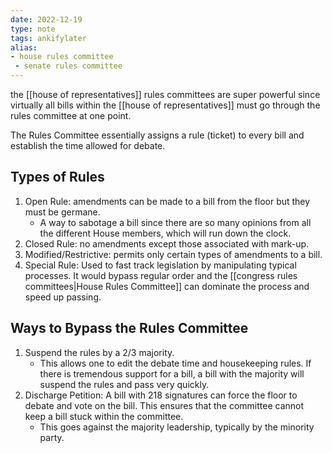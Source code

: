 ```yaml
---
date: 2022-12-19
type: note
tags: ankifylater
alias:
- house rules committee
 - senate rules committee
---
```


the [[house of representatives]] rules committees are super powerful since virtually all bills within the [[house of representatives]] must go through the rules committee at one point.

The Rules Committee essentially assigns a rule (ticket) to every bill and establish the time allowed for debate.

## Types of Rules
1. Open Rule: amendments can be made to a bill from the floor but they must be germane.
	- A way to sabotage a bill since there are so many opinions from all the different House members, which will run down the clock.
2. Closed Rule: no amendments except those associated with mark-up.
3. Modified/Restrictive: permits only certain types of amendments to a bill.
4. Special Rule: Used to fast track legislation by manipulating typical processes. It would bypass regular order and the [[congress rules committees|House Rules Committee]] can dominate the process and speed up passing.

## Ways to Bypass the Rules Committee
1. Suspend the rules by a 2/3 majority.
	- This allows one to edit the debate time and housekeeping rules. If there is tremendous support for a bill, a bill with the majority will suspend the rules and pass very quickly.
2. Discharge Petition: A bill with 218 signatures can force the floor to debate and vote on the bill. This ensures that the committee cannot keep a bill stuck within the committee.
	- This goes against the majority leadership, typically by the minority party.
